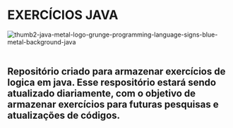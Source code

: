 <h1>EXERCÍCIOS JAVA</h1>

![thumb2-java-metal-logo-grunge-programming-language-signs-blue-metal-background-java](https://user-images.githubusercontent.com/116673382/236302000-bb639b6c-4bca-40cf-ad38-72bfc97459bc.jpg)
<br>
<br>
<h2>
  Repositório criado para armazenar exercícios de logica em java.
  Esse respositório estará sendo atualizado diariamente, com o objetivo de armazenar exercícios para futuras pesquisas e atualizações de códigos.
</h2>

